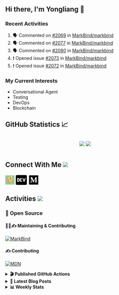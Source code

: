 ## Hi there, I'm Yongliang 👋

### Recent Activities

<!--START_SECTION:activity-->
1. 🗣 Commented on [#2069](https://github.com/MarkBind/markbind/issues/2069) in [MarkBind/markbind](https://github.com/MarkBind/markbind)
2. 🗣 Commented on [#2077](https://github.com/MarkBind/markbind/issues/2077) in [MarkBind/markbind](https://github.com/MarkBind/markbind)
3. 🗣 Commented on [#2080](https://github.com/MarkBind/markbind/issues/2080) in [MarkBind/markbind](https://github.com/MarkBind/markbind)
4. ❗️ Opened issue [#2073](https://github.com/MarkBind/markbind/issues/2073) in [MarkBind/markbind](https://github.com/MarkBind/markbind)
5. ❗️ Opened issue [#2072](https://github.com/MarkBind/markbind/issues/2072) in [MarkBind/markbind](https://github.com/MarkBind/markbind)
<!--END_SECTION:activity-->

### My Current Interests

- Conversational Agent
- Testing
- DevOps
- Blockchain

## GitHub Statistics :chart_with_upwards_trend:
<div align="center">
<div style="display: flex; align-items: center; justify-content: center;">

[![](https://github-readme-stats-tlylt.vercel.app/api?username=tlylt&show_icons=true&theme=tokyonight&hide_border=true&locale=en)](https://github.com/tlylt)
[![](https://github-readme-streak-stats.herokuapp.com/?user=tlylt&theme=tokyonight&hide_border=true)](https://github.com/tlylt)
</div>
</div>

## Connect With Me <img src="https://media.giphy.com/media/2wh5K5yE3ulp3xgYcG/giphy-downsized.gif" width="30">

<a href="https://www.yongliangliu.com/" target="_blank"><img align="center" src="static/site-icon.png" alt="yongliangliu.com" height="29" width="29" /></a>
<a href="https://dev.to/tlylt" target="_blank"><img align="center" src="static/dev-badge.svg" alt="dev.to/tlylt" height="35" width="35" /></a>
<a href="https://tlylt.medium.com" target="_blank"><img align="center" src="static/medium.png" alt="tlylt.medium.com" height="35" width="35" /></a>

## Activities <img src="https://media.giphy.com/media/WUlplcMpOCEmTGBtBW/giphy.gif" width="30">

### 🔭 Open Source

#### 👷‍♂️✍️ Maintaining & Contributing
[![MarkBind](https://github-readme-stats-tlylt.vercel.app/api/pin/?username=markbind&repo=markbind)](https://github.com/MarkBind/markbind)

#### ✍️ Contributing
[![MDN](https://github-readme-stats-tlylt.vercel.app/api/pin/?username=mdn&repo=content)](https://github.com/mdn/content)

<details>
<summary> <b>🎬 Published GitHub Actions </b> </summary>

[![install-graphviz](https://github-readme-stats-tlylt.vercel.app/api/pin/?username=tlylt&repo=install-graphviz)](https://github.com/tlylt/install-graphviz)

[![reposense-action](https://github-readme-stats-tlylt.vercel.app/api/pin/?username=tlylt&repo=reposense-action)](https://github.com/tlylt/reposense-action)

[![markbin-action](https://github-readme-stats-tlylt.vercel.app/api/pin/?username=markbind&repo=markbind-action)](https://github.com/MarkBind/markbind-action)

</details>

<details>
<summary> <b>📕 Latest Blog Posts</b> </summary>

<!-- BLOG-POST-LIST:START -->
- [Creating a regex-based Markdown parser in TypeScript](https://www.yongliangliu.com/blog/rmark/)
- [Create VSCode Snippets for Markdown Blog Workflows](https://www.yongliangliu.com/blog/vscode-snippets/)
- [My Journey into Open Source](https://www.yongliangliu.com/blog/my-journey-into-open-source/)
- [Resources for Orbital CP2106 Independent Software Development Project](https://www.yongliangliu.com/blog/orbital-prep/)
- [A Brief Description of Ransomware Attacks](https://www.yongliangliu.com/blog/ransomware-essay/)
<!-- BLOG-POST-LIST:END -->

</details>

<details>
<summary> <b>📊 Weekly Stats</b> </summary>

<!--START_SECTION:waka-->
![Code Time](http://img.shields.io/badge/Code%20Time-722%20hrs%2042%20mins-blue)

**🐱 My GitHub Data** 

> 🏆 92 Contributions in the Year 2023
 > 
> 📦 334.7 kB Used in GitHub's Storage 
 > 
> 🚫 Not Opted to Hire
 > 
> 📜 146 Public Repositories 
 > 
> 🔑 26 Private Repositories  
 > 
**I'm an Early 🐤** 

```text
🌞 Morning    313 commits    ███████░░░░░░░░░░░░░░░░░░   29.81% 
🌆 Daytime    245 commits    █████░░░░░░░░░░░░░░░░░░░░   23.33% 
🌃 Evening    410 commits    █████████░░░░░░░░░░░░░░░░   39.05% 
🌙 Night      82 commits     ██░░░░░░░░░░░░░░░░░░░░░░░   7.81%

```
📅 **I'm Most Productive on Friday** 

```text
Monday       149 commits    ███░░░░░░░░░░░░░░░░░░░░░░   14.19% 
Tuesday      90 commits     ██░░░░░░░░░░░░░░░░░░░░░░░   8.57% 
Wednesday    160 commits    ███░░░░░░░░░░░░░░░░░░░░░░   15.24% 
Thursday     163 commits    ████░░░░░░░░░░░░░░░░░░░░░   15.52% 
Friday       227 commits    █████░░░░░░░░░░░░░░░░░░░░   21.62% 
Saturday     138 commits    ███░░░░░░░░░░░░░░░░░░░░░░   13.14% 
Sunday       123 commits    ███░░░░░░░░░░░░░░░░░░░░░░   11.71%

```


📊 **This Week I Spent My Time On** 

```text
⌚︎ Time Zone: Asia/Singapore

💬 Programming Languages: 
Markdown                 21 hrs 22 mins      █████████████████░░░░░░░░   69.54% 
TypeScript               6 hrs 23 mins       █████░░░░░░░░░░░░░░░░░░░░   20.79% 
JavaScript               1 hr 40 mins        █░░░░░░░░░░░░░░░░░░░░░░░░   5.44% 
JSON                     43 mins             ░░░░░░░░░░░░░░░░░░░░░░░░░   2.34% 
Other                    15 mins             ░░░░░░░░░░░░░░░░░░░░░░░░░   0.86%

```


 Last Updated on 17/01/2023 00:37:42 UTC
<!--END_SECTION:waka-->

</details>
